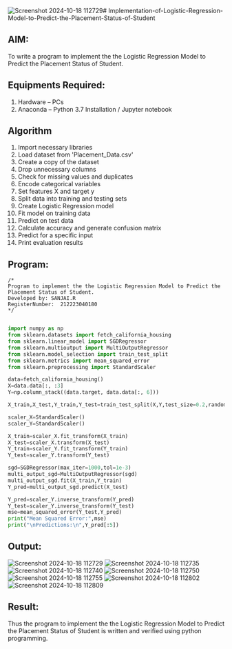 ![Screenshot 2024-10-18 112729](https://github.com/user-attachments/assets/17e928fa-8026-4d74-a3f5-5b620d78b774)# Implementation-of-Logistic-Regression-Model-to-Predict-the-Placement-Status-of-Student

## AIM:
To write a program to implement the the Logistic Regression Model to Predict the Placement Status of Student.

## Equipments Required:
1. Hardware – PCs
2. Anaconda – Python 3.7 Installation / Jupyter notebook

## Algorithm
1. Import necessary libraries
2. Load dataset from 'Placement_Data.csv'
3. Create a copy of the dataset
4. Drop unnecessary columns
5. Check for missing values and duplicates
6. Encode categorical variables
7. Set features X and target y
8. Split data into training and testing sets
9. Create Logistic Regression model
10. Fit model on training data
11. Predict on test data
12. Calculate accuracy and generate confusion matrix
13. Predict for a specific input
14. Print evaluation results

## Program:
```
/*
Program to implement the the Logistic Regression Model to Predict the Placement Status of Student.
Developed by: SANJAI.R
RegisterNumber:  212223040180
*/
```
```py

import numpy as np
from sklearn.datasets import fetch_california_housing
from sklearn.linear_model import SGDRegressor
from sklearn.multioutput import MultiOutputRegressor
from sklearn.model_selection import train_test_split
from sklearn.metrics import mean_squared_error
from sklearn.preprocessing import StandardScaler

data=fetch_california_housing()
X=data.data[:, :3]
Y=np.column_stack((data.target, data.data[:, 6]))

X_train,X_test,Y_train,Y_test=train_test_split(X,Y,test_size=0.2,random_state=42)

scaler_X=StandardScaler()
scaler_Y=StandardScaler()

X_train=scaler_X.fit_transform(X_train)
X_test=scaler_X.transform(X_test)
Y_train=scaler_Y.fit_transform(Y_train)
Y_test=scaler_Y.transform(Y_test)

sgd=SGDRegressor(max_iter=1000,tol=1e-3)
multi_output_sgd=MultiOutputRegressor(sgd)
multi_output_sgd.fit(X_train,Y_train)
Y_pred=multi_output_sgd.predict(X_test)

Y_pred=scaler_Y.inverse_transform(Y_pred)
Y_test=scaler_Y.inverse_transform(Y_test)
mse=mean_squared_error(Y_test,Y_pred)
print("Mean Squared Error:",mse)
print("\nPredictions:\n",Y_pred[:5])
```
## Output:
![Screenshot 2024-10-18 112729](https://github.com/user-attachments/assets/c11b0c2c-4686-4cc4-9ea3-b2cca87488b6)
![Screenshot 2024-10-18 112735](https://github.com/user-attachments/assets/394bd6e0-5c70-4ace-a6a4-52a9b11082aa)
![Screenshot 2024-10-18 112740](https://github.com/user-attachments/assets/6de0ea47-df8b-47ef-87b8-c458fac8f0e1)
![Screenshot 2024-10-18 112750](https://github.com/user-attachments/assets/ce00ca3a-f387-472c-8a5e-46d51af1a5c7)
![Screenshot 2024-10-18 112755](https://github.com/user-attachments/assets/6909cf37-3284-4ef6-86d8-cbb4383050eb)
![Screenshot 2024-10-18 112802](https://github.com/user-attachments/assets/ad6792b5-4e2f-41ad-9721-b00f706195b2)
![Screenshot 2024-10-18 112809](https://github.com/user-attachments/assets/692053dc-023b-4d03-a030-540972ce587e)






## Result:
Thus the program to implement the the Logistic Regression Model to Predict the Placement Status of Student is written and verified using python programming.
